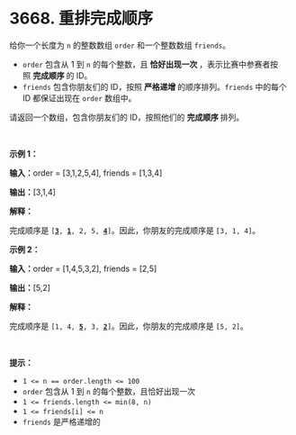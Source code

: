 # 3668. 重排完成顺序 

<p>给你一个长度为 <code>n</code> 的整数数组 <code>order</code> 和一个整数数组 <code>friends</code>。</p>

<ul>
	<li><code>order</code> 包含从 1 到 <code>n</code> 的每个整数，且&nbsp;<strong>恰好出现一次&nbsp;</strong>，表示比赛中参赛者按照&nbsp;<strong>完成顺序&nbsp;</strong>的 ID。</li>
	<li><code>friends</code> 包含你朋友们的 ID，按照&nbsp;<strong>严格递增&nbsp;</strong>的顺序排列。<code>friends</code> 中的每个 ID 都保证出现在 <code>order</code> 数组中。</li>
</ul>

<p>请返回一个数组，包含你朋友们的 ID，按照他们的&nbsp;<strong>完成顺序&nbsp;</strong>排列。</p>

<p>&nbsp;</p>

<p><strong class="example">示例 1：</strong></p>

<div class="example-block">
<p><strong>输入：</strong><span class="example-io">order = [3,1,2,5,4], friends = [1,3,4]</span></p>

<p><strong>输出：</strong><span class="example-io">[3,1,4]</span></p>

<p><strong>解释：</strong></p>

<p>完成顺序是 <code>[<u><strong>3</strong></u>, <u><strong>1</strong></u>, 2, 5, <u><strong>4</strong></u>]</code>。因此，你朋友的完成顺序是 <code>[3, 1, 4]</code>。</p>
</div>

<p><strong class="example">示例 2：</strong></p>

<div class="example-block">
<p><strong>输入：</strong><span class="example-io">order = [1,4,5,3,2], friends = [2,5]</span></p>

<p><strong>输出：</strong><span class="example-io">[5,2]</span></p>

<p><strong>解释：</strong></p>

<p>完成顺序是 <code>[1, 4, <u><strong>5</strong></u>, 3, <u><strong>2</strong></u>]</code>。因此，你朋友的完成顺序是 <code>[5, 2]</code>。</p>
</div>

<p>&nbsp;</p>

<p><strong>提示：</strong></p>

<ul>
	<li><code>1 &lt;= n == order.length &lt;= 100</code></li>
	<li><code>order</code> 包含从 1 到 <code>n</code> 的每个整数，且恰好出现一次</li>
	<li><code>1 &lt;= friends.length &lt;= min(8, n)</code></li>
	<li><code>1 &lt;= friends[i] &lt;= n</code></li>
	<li><code>friends</code> 是严格递增的</li>
</ul>
